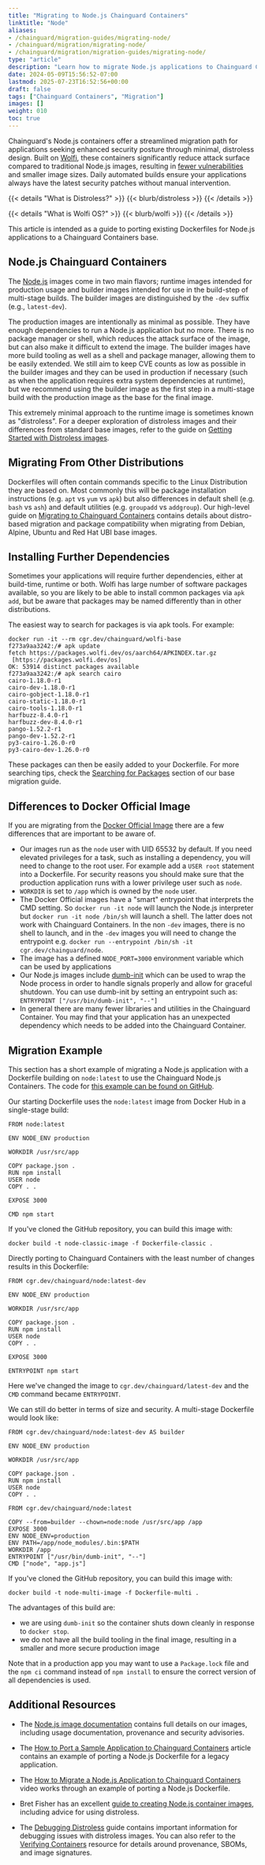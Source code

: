 ```yaml
---
title: "Migrating to Node.js Chainguard Containers"
linktitle: "Node"
aliases:
- /chainguard/migration-guides/migrating-node/
- /chainguard/migration/migrating-node/
- /chainguard/migration/migration-guides/migrating-node/
type: "article"
description: "Learn how to migrate Node.js applications to Chainguard Containers for reduced vulnerabilities, smaller image sizes, and automated security patching"
date: 2024-05-09T15:56:52-07:00
lastmod: 2025-07-23T16:52:56+00:00
draft: false
tags: ["Chainguard Containers", "Migration"]
images: []
weight: 010
toc: true
---
```


Chainguard's Node.js containers offer a streamlined migration path for applications seeking enhanced security posture through minimal, distroless design. Built on [Wolfi](/open-source/wolfi/), these containers significantly reduce attack surface compared to traditional Node.js images, resulting in [fewer vulnerabilities](/chainguard/chainguard-images/vuln-comparison/node/) and smaller image sizes. Daily automated builds ensure your applications always have the latest security patches without manual intervention.

{{< details "What is Distroless?" >}}
{{< blurb/distroless >}}
{{< /details >}}

{{< details "What is Wolfi OS?" >}}
{{< blurb/wolfi >}}
{{< /details >}}

This article is intended as a guide to porting existing Dockerfiles for Node.js applications to a
Chainguard Containers base.

## Node.js Chainguard Containers

The [Node.js](https://images.chainguard.dev/directory/image/node/overview?utm_source=cg-academy&utm_medium=referral&utm_campaign=dev-enablement&utm_content=edu-content-chainguard-migration-migrating-node) images come in two main
flavors; runtime images intended for production usage and builder images intended for use in the
build-step of multi-stage builds. The builder images are distinguished by the `-dev` suffix (e.g.,
`latest-dev`).

The production images are intentionally as minimal as possible. They have enough dependencies to run
a Node.js application but no more. There is no package manager or shell, which reduces the attack
surface of the image, but can also make it difficult to extend the image. The builder images have
more build tooling as well as a shell and package manager, allowing them to be easily extended. We
still aim to keep CVE counts as low as possible in the builder images and they can be used in
production if necessary (such as when the application requires extra system dependencies at
runtime), but we recommend using the builder image as the first step in a multi-stage build with the
production image as the base for the final image.

This extremely minimal approach to the runtime image is sometimes known as "distroless". For a
deeper exploration of distroless images and their differences from standard base images, refer to
the guide on [Getting Started with Distroless
images](/chainguard/chainguard-images/getting-started-distroless/).

## Migrating From Other Distributions

Dockerfiles will often contain commands specific to the Linux Distribution they are based on. Most
commonly this will be package installation instructions (e.g. `apt` vs `yum` vs `apk`) but also
differences in default shell (e.g. `bash` vs `ash`) and default utilities (e.g. `groupadd` vs `addgroup`).
Our high-level guide on [Migrating to Chainguard Containers](/chainguard/migration/migrating-to-chainguard-images/)
contains details about distro-based migration and package compatibility when migrating from Debian,
Alpine, Ubuntu and Red Hat UBI base images.

## Installing Further Dependencies

Sometimes your applications will require further dependencies, either at build-time, runtime or
both. Wolfi has large number of software packages available, so you are likely to be able to
install common packages via `apk add`, but be aware that packages may be named differently than in
other distributions.

The easiest way to search for packages is via apk tools. For example:

```shell
docker run -it --rm cgr.dev/chainguard/wolfi-base
f273a9aa3242:/# apk update
fetch https://packages.wolfi.dev/os/aarch64/APKINDEX.tar.gz
 [https://packages.wolfi.dev/os]
OK: 53914 distinct packages available
f273a9aa3242:/# apk search cairo
cairo-1.18.0-r1
cairo-dev-1.18.0-r1
cairo-gobject-1.18.0-r1
cairo-static-1.18.0-r1
cairo-tools-1.18.0-r1
harfbuzz-8.4.0-r1
harfbuzz-dev-8.4.0-r1
pango-1.52.2-r1
pango-dev-1.52.2-r1
py3-cairo-1.26.0-r0
py3-cairo-dev-1.26.0-r0
```

These packages can then be easily added to your Dockerfile.
For more searching tips, check the [Searching for
Packages](/chainguard/migration/migrating-to-chainguard-images/#searching-for-packages)
section of our base migration guide.

## Differences to Docker Official Image

If you are migrating from the [Docker Official Image](https://hub.docker.com/_/node) there are a
few differences that are important to be aware of.

 - Our images run as the `node` user with UID 65532 by default. If you need elevated privileges
   for a task, such as installing a dependency, you will need to change to the root user. For
   example add a `USER root` statement into a Dockerfile. For security reasons you should make
   sure that the production application runs with a lower privilege user such as `node`.
 - `WORKDIR` is set to `/app` which is owned by the `node` user.
 - The Docker Official images have a "smart" entrypoint that interprets the CMD setting. So `docker
   run -it node` will launch the Node.js interpreter but `docker run -it node /bin/sh` will launch a
   shell. The latter does not work with Chainguard Containers. In the non `-dev` images, there is no
   shell to launch, and in the `-dev` images you will need to change the entrypoint e.g. `docker run
   --entrypoint /bin/sh -it cgr.dev/chainguard/node`.
 - The image has a defined `NODE_PORT=3000` environment variable which can be used by applications
 - Our Node.js images include [dumb-init](https://github.com/Yelp/dumb-init) which can be used to
   wrap the Node process in order to handle signals properly and allow for graceful shutdown. You
   can use dumb-init by setting an entrypoint such as: `ENTRYPOINT ["/usr/bin/dumb-init", "--"]`
 - In general there are many fewer libraries and utilities in the Chainguard Container. You may find that
   your application has an unexpected dependency which needs to be added into the Chainguard Container.


## Migration Example

This section has a short example of migrating a Node.js application with a Dockerfile building on
`node:latest` to use the Chainguard Node.js Containers. The code for [this example can be found on
GitHub](https://github.com/chainguard-dev/cg-images-node-migration).

Our starting Dockerfile uses the `node:latest` image from Docker Hub in a single-stage build:

```Docker
FROM node:latest

ENV NODE_ENV production

WORKDIR /usr/src/app

COPY package.json .
RUN npm install
USER node
COPY . .

EXPOSE 3000

CMD npm start
```

If you've cloned the GitHub repository, you can build this image with:

```shell
docker build -t node-classic-image -f Dockerfile-classic .
```

Directly porting to Chainguard Containers with the least number of changes results in this Dockerfile:

```Docker
FROM cgr.dev/chainguard/node:latest-dev

ENV NODE_ENV production

WORKDIR /usr/src/app

COPY package.json .
RUN npm install
USER node
COPY . .

EXPOSE 3000

ENTRYPOINT npm start
```

Here we've changed the image to `cgr.dev/chainguard/latest-dev` and the `CMD` command became
`ENTRYPOINT`.

We can still do better in terms of size and security. A multi-stage Dockerfile would look like:


```Docker
FROM cgr.dev/chainguard/node:latest-dev AS builder

ENV NODE_ENV production

WORKDIR /usr/src/app

COPY package.json .
RUN npm install
USER node
COPY . .

FROM cgr.dev/chainguard/node:latest

COPY --from=builder --chown=node:node /usr/src/app /app
EXPOSE 3000
ENV NODE_ENV=production
ENV PATH=/app/node_modules/.bin:$PATH
WORKDIR /app
ENTRYPOINT ["/usr/bin/dumb-init", "--"]
CMD ["node", "app.js"]
```

If you've cloned the GitHub repository, you can build this image with:

```shell
docker build -t node-multi-image -f Dockerfile-multi .
```

The advantages of this build are:

 - we are using `dumb-init` so the container shuts down cleanly in response to `docker stop`.
 - we do not have all the build tooling in the final image, resulting in a smaller and more secure
   production image

Note that in a production app you may want to use a `Package.lock` file and the `npm ci` command
instead of `npm install` to ensure the correct version of all dependencies is used.

## Additional Resources

 - The [Node.js image documentation](https://images.chainguard.dev/directory/image/node/overview?utm_source=cg-academy&utm_medium=referral&utm_campaign=dev-enablement&utm_content=edu-content-chainguard-migration-migrating-node)
contains full details on our images, including usage documentation, provenance and security
advisories.

 - The [How to Port a Sample Application to Chainguard
Containers](/chainguard/migration/porting-apps-to-chainguard/) article contains an example of porting a
Node.js Dockerfile for a legacy application.

 - The [How to Migrate a Node.js Application to Chainguard Containers](https://edu.chainguard.dev/chainguard/chainguard-images/videos/node-images/) video works through an example of porting a Node.js Dockerfile.

 - Bret Fisher has an excellent [guide to creating Node.js container
images](https://github.com/BretFisher/nodejs-rocks-in-docker/), including advice for using
distroless.

 - The [Debugging Distroless](/chainguard/chainguard-images/debugging-distroless-images/) guide contains important information for debugging issues with distroless images. You can also refer to the [Verifying Containers](/chainguard/chainguard-images/how-to-use/verifying-chainguard-images-and-metadata-signatures-with-cosign/) resource for details around provenance, SBOMs, and image signatures.

